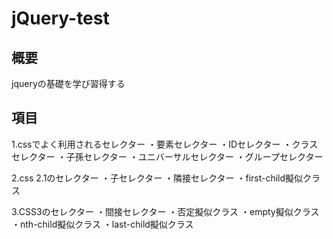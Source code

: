 # jQuery-test

## 概要
jqueryの基礎を学び習得する

## 項目
1.cssでよく利用されるセレクター
・要素セレクター
・IDセレクター
・クラスセレクター
・子孫セレクター
・ユニバーサルセレクター
・グループセレクター

2.css 2.1のセレクター
・子セレクター
・隣接セレクター
・first-child擬似クラス

3.CSS3のセレクター
・間接セレクター
・否定擬似クラス
・empty擬似クラス
・nth-child擬似クラス
・last-child擬似クラス

